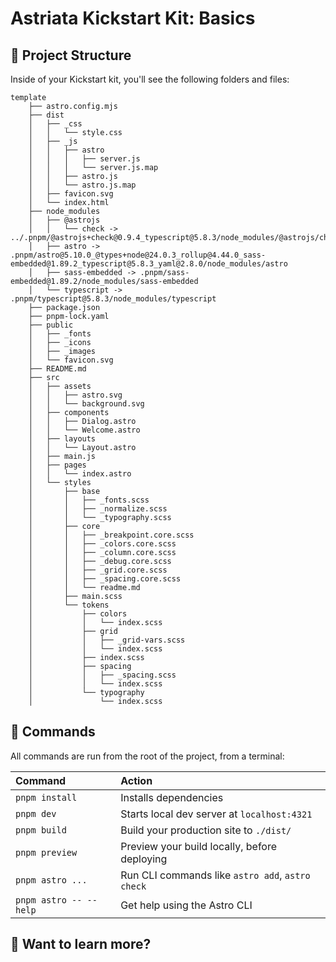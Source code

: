 # Astriata Kickstart Kit: Basics

## 🚀 Project Structure

Inside of your Kickstart kit, you'll see the following folders and files:

```text
template
    ├── astro.config.mjs
    ├── dist
    │   ├── _css
    │   │   └── style.css
    │   ├── _js
    │   │   ├── astro
    │   │   │   ├── server.js
    │   │   │   └── server.js.map
    │   │   ├── astro.js
    │   │   └── astro.js.map
    │   ├── favicon.svg
    │   └── index.html
    ├── node_modules
    │   ├── @astrojs
    │   │   └── check -> ../.pnpm/@astrojs+check@0.9.4_typescript@5.8.3/node_modules/@astrojs/check
    │   ├── astro -> .pnpm/astro@5.10.0_@types+node@24.0.3_rollup@4.44.0_sass-embedded@1.89.2_typescript@5.8.3_yaml@2.8.0/node_modules/astro
    │   ├── sass-embedded -> .pnpm/sass-embedded@1.89.2/node_modules/sass-embedded
    │   └── typescript -> .pnpm/typescript@5.8.3/node_modules/typescript
    ├── package.json
    ├── pnpm-lock.yaml
    ├── public
    │   ├── _fonts
    │   ├── _icons
    │   ├── _images
    │   └── favicon.svg
    ├── README.md
    ├── src
    │   ├── assets
    │   │   ├── astro.svg
    │   │   └── background.svg
    │   ├── components
    │   │   ├── Dialog.astro
    │   │   └── Welcome.astro
    │   ├── layouts
    │   │   └── Layout.astro
    │   ├── main.js
    │   ├── pages
    │   │   └── index.astro
    │   └── styles
    │       ├── base
    │       │   ├── _fonts.scss
    │       │   ├── _normalize.scss
    │       │   └── _typography.scss
    │       ├── core
    │       │   ├── _breakpoint.core.scss
    │       │   ├── _colors.core.scss
    │       │   ├── _column.core.scss
    │       │   ├── _debug.core.scss
    │       │   ├── _grid.core.scss
    │       │   ├── _spacing.core.scss
    │       │   └── readme.md
    │       ├── main.scss
    │       └── tokens
    │           ├── colors
    │           │   └── index.scss
    │           ├── grid
    │           │   ├── _grid-vars.scss
    │           │   └── index.scss
    │           ├── index.scss
    │           ├── spacing
    │           │   ├── _spacing.scss
    │           │   └── index.scss
    │           └── typography
    │               └── index.scss
```

## 🧞 Commands

All commands are run from the root of the project, from a terminal:

| Command                | Action                                           |
| :--------------------- | :----------------------------------------------- |
| `pnpm install`         | Installs dependencies                            |
| `pnpm dev`             | Starts local dev server at `localhost:4321`      |
| `pnpm build`           | Build your production site to `./dist/`          |
| `pnpm preview`         | Preview your build locally, before deploying     |
| `pnpm astro ...`       | Run CLI commands like `astro add`, `astro check` |
| `pnpm astro -- --help` | Get help using the Astro CLI                     |

## 👀 Want to learn more?
